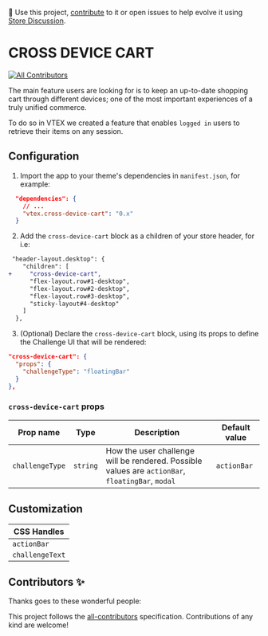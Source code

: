 📢 Use this project, [contribute](https://github.com/{OrganizationName}/{AppName}) to it or open issues to help evolve it using [Store Discussion](https://github.com/vtex-apps/store-discussion).

# CROSS DEVICE CART

<!-- DOCS-IGNORE:start -->
<!-- ALL-CONTRIBUTORS-BADGE:START - Do not remove or modify this section -->

[![All Contributors](https://img.shields.io/badge/all_contributors-0-orange.svg?style=flat-square)](#contributors-)

<!-- ALL-CONTRIBUTORS-BADGE:END -->
<!-- DOCS-IGNORE:end -->

The main feature users are looking for is to keep an up-to-date shopping cart through different devices; one of the most important experiences of a truly unified commerce.

To do so in VTEX we created a feature that enables `logged in` users to retrieve their items on any session.

## Configuration

1. Import the app to your theme's dependencies in `manifest.json`, for example:

```json
  "dependencies": {
    // ...
    "vtex.cross-device-cart": "0.x"
  }
```

2. Add the `cross-device-cart` block as a children of your store header, for i.e:

```diff
 "header-layout.desktop": {
    "children": [
+     "cross-device-cart",
      "flex-layout.row#1-desktop",
      "flex-layout.row#2-desktop",
      "flex-layout.row#3-desktop",
      "sticky-layout#4-desktop"
    ]
  },
```

3. (Optional) Declare the `cross-device-cart` block, using its props to define the Challenge UI that will be rendered:

```json
"cross-device-cart": {
  "props": {
    "challengeType": "floatingBar"
  }
},
```

### `cross-device-cart` props

| Prop name       | Type     | Description                                                                                      | Default value |
| --------------- | -------- | ------------------------------------------------------------------------------------------------ | ------------- |
| `challengeType` | `string` | How the user challenge will be rendered. Possible values are `actionBar`, `floatingBar`, `modal` | `actionBar`   |

## Customization

| CSS Handles     |
| --------------- |
| `actionBar`     |
| `challengeText` |

<!-- DOCS-IGNORE:start -->

## Contributors ✨

Thanks goes to these wonderful people:

<!-- ALL-CONTRIBUTORS-LIST:START - Do not remove or modify this section -->
<!-- prettier-ignore-start -->
<!-- markdownlint-disable -->
<!-- markdownlint-enable -->
<!-- prettier-ignore-end -->

<!-- ALL-CONTRIBUTORS-LIST:END -->

This project follows the [all-contributors](https://github.com/all-contributors/all-contributors) specification. Contributions of any kind are welcome!

<!-- DOCS-IGNORE:end -->
